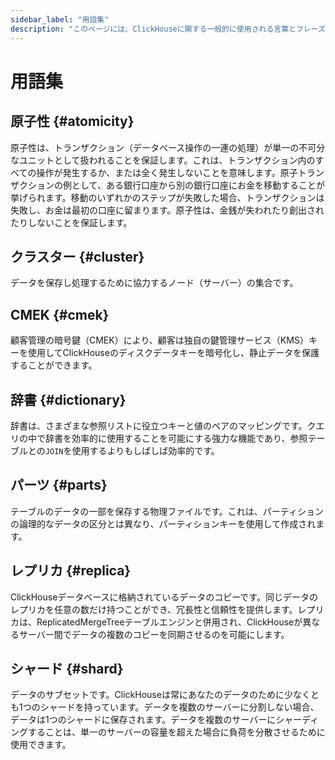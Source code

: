 ```yaml
---
sidebar_label: "用語集"
description: "このページには、ClickHouseに関する一般的に使用される言葉とフレーズ、その定義のリストが含まれています。"
---
```


# 用語集

## 原子性 {#atomicity}

原子性は、トランザクション（データベース操作の一連の処理）が単一の不可分なユニットとして扱われることを保証します。これは、トランザクション内のすべての操作が発生するか、または全く発生しないことを意味します。原子トランザクションの例として、ある銀行口座から別の銀行口座にお金を移動することが挙げられます。移動のいずれかのステップが失敗した場合、トランザクションは失敗し、お金は最初の口座に留まります。原子性は、金銭が失われたり創出されたりしないことを保証します。

## クラスター {#cluster}

データを保存し処理するために協力するノード（サーバー）の集合です。

## CMEK {#cmek}

顧客管理の暗号鍵（CMEK）により、顧客は独自の鍵管理サービス（KMS）キーを使用してClickHouseのディスクデータキーを暗号化し、静止データを保護することができます。

## 辞書 {#dictionary}

辞書は、さまざまな参照リストに役立つキーと値のペアのマッピングです。クエリの中で辞書を効率的に使用することを可能にする強力な機能であり、参照テーブルとの`JOIN`を使用するよりもしばしば効率的です。

## パーツ {#parts}

テーブルのデータの一部を保存する物理ファイルです。これは、パーティションの論理的なデータの区分とは異なり、パーティションキーを使用して作成されます。

## レプリカ {#replica}

ClickHouseデータベースに格納されているデータのコピーです。同じデータのレプリカを任意の数だけ持つことができ、冗長性と信頼性を提供します。レプリカは、ReplicatedMergeTreeテーブルエンジンと併用され、ClickHouseが異なるサーバー間でデータの複数のコピーを同期させるのを可能にします。

## シャード {#shard}

データのサブセットです。ClickHouseは常にあなたのデータのために少なくとも1つのシャードを持っています。データを複数のサーバーに分割しない場合、データは1つのシャードに保存されます。データを複数のサーバーにシャーディングすることは、単一のサーバーの容量を超えた場合に負荷を分散させるために使用できます。
